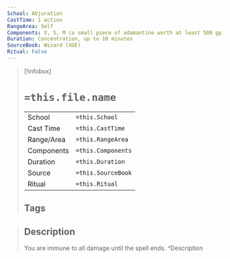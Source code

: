 ```yaml
---
School: Abjuration
CastTime: 1 action
RangeArea: Self
Components: V, S, M (a small piece of adamantine worth at least 500 gp, which the spell consumes)
Duration: Concentration, up to 10 minutes
SourceBook: Wizard (XGE)
Ritual: False
---
```

> [!infobox]
>
> # `=this.file.name`
> |            |                    |
> | ---------- | ------------------ |
> | School     | `=this.School`     |
> | Cast Time  | `=this.CastTime`   |
> | Range/Area | `=this.RangeArea`  |
> | Components | `=this.Components` |
> | Duration   | `=this.Duration`   |
> | Source     | `=this.SourceBook` |
> | Ritual     | `=this.Ritual`     |
>## Tags
>

> ## Description
> You are immune to all damage until the spell ends.
> ^Description